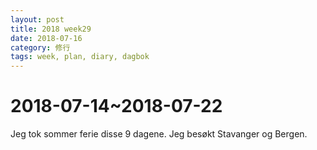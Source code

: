 ```yaml
---
layout: post
title: 2018 week29
date: 2018-07-16
category: 修行
tags: week, plan, diary, dagbok
---
```

# 2018-07-14~2018-07-22
Jeg tok sommer ferie disse 9 dagene. Jeg besøkt Stavanger og Bergen. 

